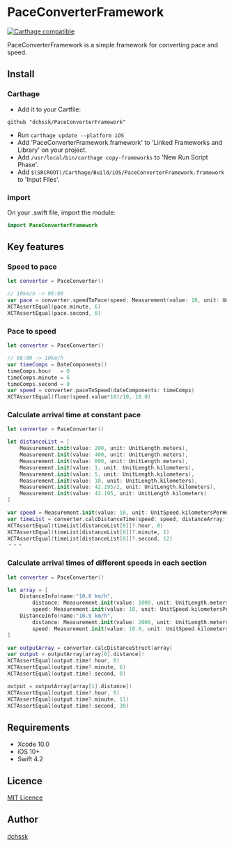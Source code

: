 PaceConverterFramework
====
[![Carthage compatible](https://img.shields.io/badge/Carthage-compatible-4BC51D.svg?style=flat)](https://github.com/dchssk/PaceConverterFramework)

PaceConverterFramework is a simple framework for converting pace and speed.

## Install
### Carthage
- Add it to your Cartfile:
```
github "dchssk/PaceConverterFramework"
```
- Run `carthage update --platform iOS`
- Add 'PaceConverterFramework.framework' to 'Linked Frameworks and Library' on your project.
- Add `/usr/local/bin/carthage copy-frameworks` to 'New Run Script Phase'.
- Add `$(SRCROOT)/Carthage/Build/iOS/PaceConverterFramework.framework` to 'Input Files'.

### import
On your .swift file, import the module:
```swift
import PaceConverterFramework
```

## Key features

### Speed to pace
```swift
let converter = PaceConverter()

// 10km/h -> 06:00
var pace = converter.speedToPace(speed: Measurement(value: 10, unit: UnitSpeed.kilometersPerHour))
XCTAssertEqual(pace.minute, 6)
XCTAssertEqual(pace.second, 0)
```

###  Pace to speed
```swift
let converter = PaceConverter()

// 06:00 -> 10km/h
var timeComps = DateComponents()
timeComps.hour   = 0
timeComps.minute = 6
timeComps.second = 0
var speed = converter.paceToSpeed(dateComponents: timeComps)
XCTAssertEqual(floor(speed.value*10)/10, 10.0)
```

###  Calculate arrival time at constant pace
```swift
let converter = PaceConverter()

let distanceList = [
	Measurement.init(value: 200, unit: UnitLength.meters),
	Measurement.init(value: 400, unit: UnitLength.meters),
	Measurement.init(value: 800, unit: UnitLength.meters),
	Measurement.init(value: 1, unit: UnitLength.kilometers),
	Measurement.init(value: 5, unit: UnitLength.kilometers),
	Measurement.init(value: 10, unit: UnitLength.kilometers),
	Measurement.init(value: 42.195/2, unit: UnitLength.kilometers),
	Measurement.init(value: 42.195, unit: UnitLength.kilometers)
]

var speed = Measurement.init(value: 10, unit: UnitSpeed.kilometersPerHour)
var timeList = converter.calcDistanceTime(speed: speed, distanceArray: distanceList)
XCTAssertEqual(timeList[distanceList[0]]?.hour, 0)
XCTAssertEqual(timeList[distanceList[0]]?.minute, 1)
XCTAssertEqual(timeList[distanceList[0]]?.second, 12)
・・・
```

###  Calculate arrival times of different speeds in each section
```swift
let converter = PaceConverter()

let array = [
	DistanceInfo(name:"10.0 km/h",
		distance: Measurement.init(value: 1000, unit: UnitLength.meters),
		speed: Measurement.init(value: 10, unit: UnitSpeed.kilometersPerHour)),
	DistanceInfo(name:"10.9 km/h",
		distance: Measurement.init(value: 2000, unit: UnitLength.meters),
		speed: Measurement.init(value: 10.9, unit: UnitSpeed.kilometersPerHour))
]

var outputArray = converter.calcDistanceStruct(array)
var output = outputArray[array[0].distance]!
XCTAssertEqual(output.time?.hour, 0)
XCTAssertEqual(output.time?.minute, 6)
XCTAssertEqual(output.time?.second, 0)

output = outputArray[array[1].distance]!
XCTAssertEqual(output.time?.hour, 0)
XCTAssertEqual(output.time?.minute, 11)
XCTAssertEqual(output.time?.second, 30)
```

## Requirements
* Xcode 10.0
* iOS 10+
* Swift 4.2

## Licence

[MIT Licence](https://github.com/dchssk/PaceConverterFramework/blob/master/LICENSE)

## Author

[dchssk](https://github.com/dchssk)
